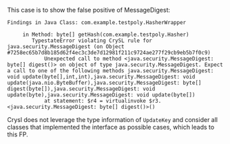 This case is to show the false positive of MessageDigest:

```
Findings in Java Class: com.example.testpoly.HasherWrapper

	 in Method: byte[] getHash(com.example.testpoly.Hasher)
		TypestateError violating CrySL rule for java.security.MessageDigest (on Object #7258ec65b7d8b185d62f4ec3c3de7d12981f211c9724ae277f29cb9eb5b7f0c9)
			Unexpected call to method <java.security.MessageDigest: byte[] digest()> on object of type java.security.MessageDigest. Expect a call to one of the following methods java.security.MessageDigest: void update(byte[],int,int),java.security.MessageDigest: void update(java.nio.ByteBuffer),java.security.MessageDigest: byte[] digest(byte[]),java.security.MessageDigest: void update(byte),java.security.MessageDigest: void update(byte[])
			at statement: $r4 = virtualinvoke $r3.<java.security.MessageDigest: byte[] digest()>()
```

Crysl does not leverage the type information of `UpdateKey` and consider all classes that implemented the interface as possible cases, which leads to this FP.